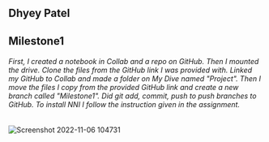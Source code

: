 ## Dhyey Patel 

## Milestone1 

###### First, I created a notebook in Collab and a repo on GitHub. Then I mounted the drive. Clone the files from the GitHub link I was provided with. Linked my GitHub to Collab and made a folder on My Dive named "Project". Then I move the files I copy from the provided GitHub link and create a new branch called "Milestone1". Did git add, commit, push to push branches to GitHub. To install NNI I follow the instruction given in the assignment. 
![Screenshot 2022-11-06 104731](https://user-images.githubusercontent.com/98288056/200180965-e9f6989c-9883-41f2-99b2-f96ccb2b1fd0.png)
